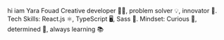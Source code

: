 hi iam Yara Fouad Creative developer 👩‍💻, problem solver 💡, innovator 🚀.
Tech Skills: React.js ⚛️, TypeScript 🖥️, Sass 🎨.
Mindset: Curious 🤔, determined 💪, always learning 📚

